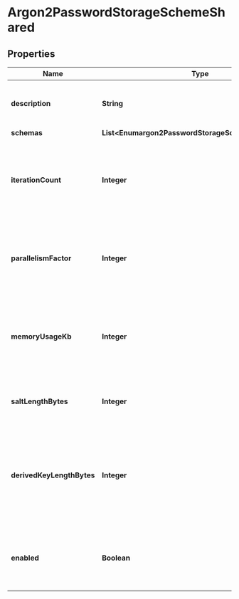 

# Argon2PasswordStorageSchemeShared


## Properties

| Name | Type | Description | Notes |
|------------ | ------------- | ------------- | -------------|
|**description** | **String** | A description for this Password Storage Scheme |  [optional] |
|**schemas** | **List&lt;Enumargon2PasswordStorageSchemeSchemaUrn&gt;** |  |  |
|**iterationCount** | **Integer** | The number of rounds of cryptographic processing required in the course of encoding each password. |  |
|**parallelismFactor** | **Integer** | The number of concurrent threads that will be used in the course of encoding each password. |  |
|**memoryUsageKb** | **Integer** | The number of kilobytes of memory that must be used in the course of encoding each password. |  |
|**saltLengthBytes** | **Integer** | The number of bytes to use for the generated salt. |  |
|**derivedKeyLengthBytes** | **Integer** | The number of bytes to use for the derived key. The value must be greater than or equal to 8 and less than or equal to 512. |  |
|**enabled** | **Boolean** | Indicates whether the Password Storage Scheme is enabled for use. |  |



